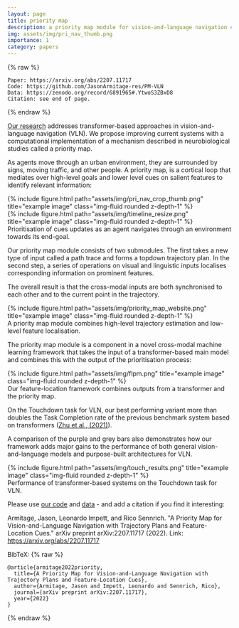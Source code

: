 ```yaml
---
layout: page
title: priority map
description: a priority map module for vision-and-language navigation #a project with a background image
img: assets/img/pri_nav_thumb.png
importance: 1
category: papers
---
```

{% raw %}
```
Paper: https://arxiv.org/abs/2207.11717
Code: https://github.com/JasonArmitage-res/PM-VLN
Data: https://zenodo.org/record/6891965#.YtwoS3ZBxD8
Citation: see end of page.
```
{% endraw %}

<a href="https://arxiv.org/abs/2207.11717">Our research</a> addresses transformer-based approaches in vision-and-language navigation (VLN). We propose improving current systems with a computational implementation of a mechanism
described in neurobiological studies called a priority map. 

As agents move through an urban environment, they are surrounded by signs, moving traffic, and other people. A priority map,
is a cortical loop that mediates over high-level goals and 
lower level cues on salient features to identify relevant information:

<div class="row">
    <div class="col-sm mt-3 mt-md-0">
        {% include figure.html path="assets/img/pri_nav_crop_thumb.png" title="example image" class="img-fluid rounded z-depth-1" %}
    </div>
    <div class="col-sm mt-3 mt-md-0">
        {% include figure.html path="assets/img/timeline_resize.png" title="example image" class="img-fluid rounded z-depth-1" %}
    </div>
</div>
<div class="caption">
    Prioritisation of cues updates as an agent navigates through an environment towards its end-goal. 
</div>

Our priority map module consists of two submodules. The first takes a new type of input called a path trace and forms a topdown trajectory plan. In the second step, a series of operations on visual and linguistic inputs localises corresponding information on prominent features. 

The overall result is that the cross-modal inputs are both synchronised to each other and to the current point in the trajectory.

<div class="row">
    <div class="col-sm mt-3 mt-md-0">
        {% include figure.html path="assets/img/priority_map_website.png" title="example image" class="img-fluid rounded z-depth-1" %}
    </div>
</div>
<div class="caption">
    A priority map module combines high-level trajectory estimation and low-level feature localisation.
</div>

The priority map module is a component in a novel cross-modal machine learning framework that takes the input of a transformer-based main model and combines this with the output of the prioritisation process:

<div class="row">
    <div class="col-sm mt-3 mt-md-0">
        {% include figure.html path="assets/img/flpm.png" title="example image" class="img-fluid rounded z-depth-1" %}
    </div>
</div>
<div class="caption">
    Our feature-location framework combines outputs from a transformer and the priority map.
</div>

On the Touchdown task for VLN, our best performing variant more than doubles the Task Completion rate of the previous benchmark system based on transformers (<a href="https://aclanthology.org/2021.eacl-main.103/">Zhu et al., (2021)</a>).

A comparison of the purple and grey bars also demonstrates how our framework adds major gains to the performance of both general vision-and-language models and purpose-built architectures for VLN. 

<div class="row">
    <div class="col-sm mt-3 mt-md-0">
        {% include figure.html path="assets/img/touch_results.png" title="example image" class="img-fluid rounded z-depth-1" %}
    </div>
</div>
<div class="caption">
    Performance of transformer-based systems on the Touchdown task for VLN.
</div>

Please use <a href="https://github.com/JasonArmitage-res/PM-VLN">our code</a> and <a href="https://zenodo.org/record/6891965#.YtwoS3ZBxD8">data</a> - and add a citation if you find it interesting:

Armitage, Jason, Leonardo Impett, and Rico Sennrich. "A Priority Map for Vision-and-Language Navigation with Trajectory Plans and Feature-Location Cues." arXiv preprint arXiv:2207.11717 (2022).
Link: <a href="https://arxiv.org/abs/2207.11717">https://arxiv.org/abs/2207.11717</a>

BibTeX:
{% raw %}
```
@article{armitage2022priority,
  title={A Priority Map for Vision-and-Language Navigation with Trajectory Plans and Feature-Location Cues},
  author={Armitage, Jason and Impett, Leonardo and Sennrich, Rico},
  journal={arXiv preprint arXiv:2207.11717},
  year={2022}
}
```
{% endraw %}
